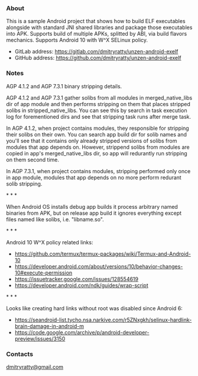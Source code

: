 ### About

This is a sample Android project that shows how to build ELF executables
alongside with standard JNI shared libraries and package those executables
into APK. Supports build of multiple APKs, splitted by ABI, via build
flavors mechanics. Supports Android 10 with W^X SELinux policy.

* GitLab address: https://gitlab.com/dmitryratty/unzen-android-exelf
* GitHub address: https://github.com/dmitryratty/unzen-android-exelf

### Notes

AGP 4.1.2 and AGP 7.3.1 binary stripping details.

AGP 4.1.2 and AGP 7.3.1 gather solibs from all modules in merged_native_libs dir
of app module and then performs stripping on them that places stripped solibs
in stripped_native_libs. You can see this by search in task execution log
for forementioned dirs and see that stripping task runs after merge task.

In AGP 4.1.2, when project contains modules, they responsible for stripping
their solibs on their own. You can search app build dir for solib names and
you'll see that it contains only already stripped versions of solibs from
modules that app depends on. However, strippend solibs from modules are
copied in app's merged_native_libs dir, so app will redurantly run stripping
on them second time.

In AGP 7.3.1, when project contains modules, stripping performed only once
in app module, modules that app depends on no more perform redurant solib
stripping.

\* \* \*

When Android OS installs debug app builds it process arbitrary named binaries
from APK, but on release app build it ignores everything except files named
like solibs, i.e. "libname.so".

\* \* \*

Android 10 W^X policy related links:
* https://github.com/termux/termux-packages/wiki/Termux-and-Android-10
* https://developer.android.com/about/versions/10/behavior-changes-10#execute-permission
* https://issuetracker.google.com/issues/128554619
* https://developer.android.com/ndk/guides/wrap-script

\* \* \*

Looks like creating hard links without root was disabled since Android 6:
* https://seandroid-list.tycho.nsa.narkive.com/r5ZNxgkh/selinux-hardlink-brain-damage-in-android-m
* https://code.google.com/archive/p/android-developer-preview/issues/3150

### Contacts

dmitryratty@gmail.com